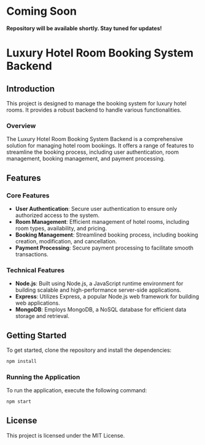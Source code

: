 # Coming Soon

**Repository will be available shortly. Stay tuned for updates!**

# Luxury Hotel Room Booking System Backend

## Introduction
This project is designed to manage the booking system for luxury hotel rooms. It provides a robust backend to handle various functionalities.

### Overview
The Luxury Hotel Room Booking System Backend is a comprehensive solution for managing hotel room bookings. It offers a range of features to streamline the booking process, including user authentication, room management, booking management, and payment processing.

## Features
### Core Features
- **User Authentication**: Secure user authentication to ensure only authorized access to the system.
- **Room Management**: Efficient management of hotel rooms, including room types, availability, and pricing.
- **Booking Management**: Streamlined booking process, including booking creation, modification, and cancellation.
- **Payment Processing**: Secure payment processing to facilitate smooth transactions.

### Technical Features
- **Node.js**: Built using Node.js, a JavaScript runtime environment for building scalable and high-performance server-side applications.
- **Express**: Utilizes Express, a popular Node.js web framework for building web applications.
- **MongoDB**: Employs MongoDB, a NoSQL database for efficient data storage and retrieval.

## Getting Started
To get started, clone the repository and install the dependencies:
```bash
npm install
```

### Running the Application
To run the application, execute the following command:
```bash
npm start
```

## License
This project is licensed under the MIT License.